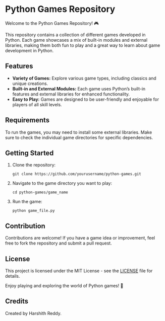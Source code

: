 # Python Games Repository

Welcome to the Python Games Repository! 🎮

This repository contains a collection of different games developed in Python. Each game showcases a mix of built-in modules and external libraries, making them both fun to play and a great way to learn about game development in Python.

## Features

- **Variety of Games:** Explore various game types, including classics and unique creations.
- **Built-in and External Modules:** Each game uses Python’s built-in features and external libraries for enhanced functionality.
- **Easy to Play:** Games are designed to be user-friendly and enjoyable for players of all skill levels.

## Requirements

To run the games, you may need to install some external libraries. Make sure to check the individual game directories for specific dependencies.

## Getting Started

1. Clone the repository:
   ```
   git clone https://github.com/yourusername/python-games.git
   ```

2. Navigate to the game directory you want to play:
   ```
   cd python-games/game_name
   ```

3. Run the game:
   ```
   python game_file.py
   ```

## Contribution

Contributions are welcome! If you have a game idea or improvement, feel free to fork the repository and submit a pull request.

## License

This project is licensed under the MIT License - see the [LICENSE](LICENSE) file for details.

Enjoy playing and exploring the world of Python games! 🎉
## Credits

Created by Harshith Reddy.
